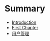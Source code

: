# Summary

* [Introduction](README.md)
* [First Chapter](chapter1.md)
* [用户管理](yong-hu-guan-li.md)

